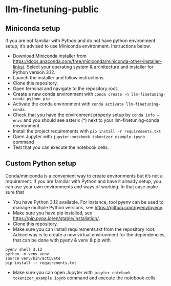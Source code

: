 # llm-finetuning-public

## Miniconda setup
If you are not familiar with Python and do not have python environment setup, it’s advised to use Miniconda environment. Instructions below.
 
* Download Miniconda installer from https://docs.anaconda.com/free/miniconda/miniconda-other-installer-links/. Select your operating system & architecture and installer for Python version 3.12.
* Launch the installer and follow instructions.
* Clone this repository.
* Open terminal and navigate to the repository root.
* Create a new conda environment with `conda create -n llm-finetuning-conda python pip`
* Activate the conda environment with `conda activate llm-finetuning-conda`.
* Check that you have the environment properly setup by `conda info —envs` and you should see asterix (*) next to your llm-finetuning-conda environment.
* Install the project requirements with `pip install -r requirements.txt`
* Open Jupyter with `jupyter-notebook tokenizer_example.ipynb` command
* Test that you can execute the notebook cells.


## Custom Python setup
Conda/miniconda is a convenient way to create environments but it’s not a requirement. If you are familiar with Python and have it already setup, you can use your own environments and ways of working. In that case make sure that 
* You have Python 3.12 available. For instance, tool pyenv can be used to manage multiple Python versions, see https://github.com/pyenv/pyenv.
* Make sure you have pip installed, see https://pip.pypa.io/en/stable/installation/.
* Clone this repository.
* Make sure you can install requirements.txt from the repository root. Advice way is to create a new virtual environment for the dependencies, that can be done with pyenv & venv & pip with
```
pyenv shell 3.12
python -m venv venv
source venv/bin/activate
pip install -r requirements.txt
```
* Make sure you can open Jupyter with `jupyter-notebook tokenizer_example.ipynb` command and execute the notebook cells.
